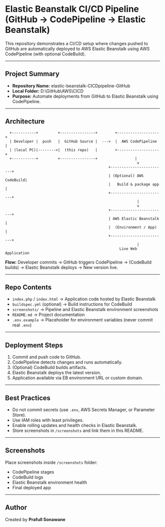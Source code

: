 # Elastic Beanstalk CI/CD Pipeline (GitHub → CodePipeline → Elastic Beanstalk)

This repository demonstrates a CI/CD setup where changes pushed to GitHub are automatically deployed to AWS Elastic Beanstalk using AWS CodePipeline (with optional CodeBuild).

---

## Project Summary
- **Repository Name:** elastic-beanstalk-CICDpipeline-GitHub  
- **Local Folder:** D:\GitHub\AWS\CICD  
- **Purpose:** Automate deployments from GitHub to Elastic Beanstalk using CodePipeline.

---

## Architecture

```
  +-----------+         +----------------+        +-------------------+
  | Developer |  push   |  GitHub Source |  --->  |  AWS CodePipeline |
  | (local PC)|-------->|  (this repo)   |        +-------------------+
  +-----------+         +----------------+                 |
                                                            v
                                               +-------------------------+
                                               | (Optional) AWS CodeBuild|
                                               |   Build & package app   |
                                               +-------------------------+
                                                            |
                                                            v
                                               +-------------------------+
                                               | AWS Elastic Beanstalk   |
                                               |  (Environment / App)    |
                                               +-------------------------+
                                                            |
                                                    Live Web Application
```

**Flow:** Developer commits → GitHub triggers CodePipeline → (CodeBuild builds) → Elastic Beanstalk deploys → New version live.

---

## Repo Contents
- `index.php` / `index.html` → Application code hosted by Elastic Beanstalk  
- `buildspec.yml` (optional) → Build instructions for CodeBuild  
- `screenshots/` → Pipeline and Elastic Beanstalk environment screenshots  
- `README.md` → Project documentation  
- `.env.example` → Placeholder for environment variables (never commit real `.env`)

---

## Deployment Steps
1. Commit and push code to GitHub.  
2. CodePipeline detects changes and runs automatically.  
3. (Optional) CodeBuild builds artifacts.  
4. Elastic Beanstalk deploys the latest version.  
5. Application available via EB environment URL or custom domain.

---

## Best Practices
- Do not commit secrets (use `.env`, AWS Secrets Manager, or Parameter Store).  
- Use IAM roles with least privileges.  
- Enable rolling updates and health checks in Elastic Beanstalk.  
- Store screenshots in `/screenshots` and link them in this README.

---

## Screenshots
Place screenshots inside `/screenshots` folder:  
- CodePipeline stages  
- CodeBuild logs  
- Elastic Beanstalk environment health  
- Final deployed app

---

## Author
Created by **Prafull Sonawane**
